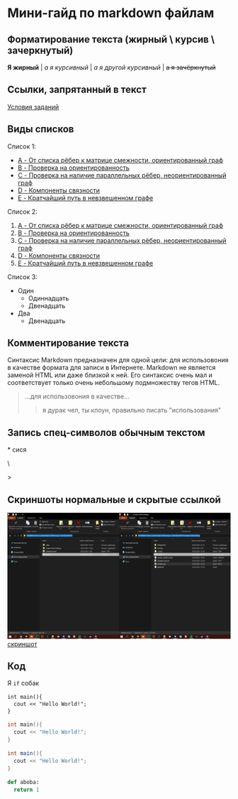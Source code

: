 # Мини-гайд по markdown файлам

## Форматирование текста (жирный \ курсив \ зачеркнутый)
**Я жирный** | *а я курсивный* | _а я другой курсивный_ | ~~а я зачёркнутый~~ 

## Ссылки, запрятанный в текст
[Условия заданий](https://www.youtube.com/watch?v=dQw4w9WgXcQ)

## Виды списков
Список 1:
* [A - От списка рёбер к матрице смежности, ориентированный граф](https://github.com/1Menemi1/IS-2020-algo-2-sem/tree/main/Lab8/A)
* [B - Проверка на ориентированность](https://github.com/1Menemi1/IS-2020-algo-2-sem/tree/main/Lab8/B)
* [C - Проверка на наличие параллельных рёбер, неориентированный граф](https://github.com/1Menemi1/IS-2020-algo-2-sem/tree/main/Lab8/C)
* [D - Компоненты связности](https://github.com/1Menemi1/IS-2020-algo-2-sem/tree/main/Lab8/D)
* [E - Кратчайший путь в невзвешенном графе](https://github.com/1Menemi1/IS-2020-algo-2-sem/tree/main/Lab8/E)

Список 2:
1. [A - От списка рёбер к матрице смежности, ориентированный граф](https://github.com/1Menemi1/IS-2020-algo-2-sem/tree/main/Lab8/A)
2. [B - Проверка на ориентированность](https://github.com/1Menemi1/IS-2020-algo-2-sem/tree/main/Lab8/B)
3. [C - Проверка на наличие параллельных рёбер, неориентированный граф](https://github.com/1Menemi1/IS-2020-algo-2-sem/tree/main/Lab8/C)
4. [D - Компоненты связности](https://github.com/1Menemi1/IS-2020-algo-2-sem/tree/main/Lab8/D)
5. [E - Кратчайший путь в невзвешенном графе](https://github.com/1Menemi1/IS-2020-algo-2-sem/tree/main/Lab8/E)

Список 3:
- Один
  - Одиннадцать
  - Двенадцать
- Два
  - Двенадцать

## Комментирование текста
Синтаксис Markdown предназначен для одной цели: для использовония в качестве формата для записи в Интернете. 
Markdown не является заменой HTML или даже близкой к ней. 
Его синтаксис очень мал и соответствует только очень небольшому подмножеству тегов HTML.

> ...для использовония в качестве...
>> я дурак
чел, ты клоун, правильно писать "использования"

## Запись спец-символов обычным текстом
\* сися

\\

\>

## Скриншоты нормальные и скрытые ссылкой
![скриншот](https://github.com/1Menemi1/IS-2020-prog-1-sem/blob/main/block4/scrnshtGuide.jpg)
[скриншот](https://github.com/1Menemi1/IS-2020-prog-1-sem/blob/main/block4/15/cmake-build-debug/guide-images/151.png)

## Код
Я `if` собак

```
int main(){
  cout << "Hello World!";
}
```

```c++
int main(){
  cout << "Hello World!";
}
```

```c#
int main(){
  cout << "Hello World!";
}
```

```py
def aboba:
  return 1
```
